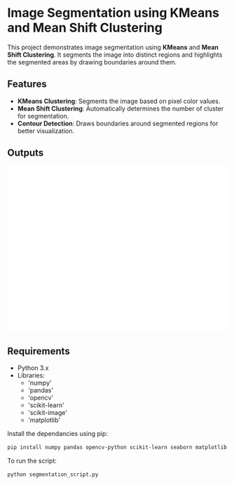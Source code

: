# Image Segmentation using KMeans and Mean Shift Clustering

This project demonstrates image segmentation using **KMeans** and **Mean Shift Clustering**. It segments the image into distinct regions and highlights the segmented areas by drawing boundaries around them.

## Features
- **KMeans Clustering**: Segments the image based on pixel color values.
- **Mean Shift Clustering**: Automatically determines the number of cluster for segmentation.
- **Contour Detection**: Draws boundaries around segmented regions for better visualization.

## Outputs
![Segmented Images](segmentation.jpg)

## Requirements
- Python 3.x
- Libraries:
    - 'numpy'
    - 'pandas'
    - 'opencv'
    - 'scikit-learn'
    - 'scikit-image'
    - 'matplotlib'

Install the dependancies using pip:
```bash
pip install numpy pandas opencv-python scikit-learn seaborn matplotlib scikit-image
```
To run the script:
```bash
python segmentation_script.py
```

